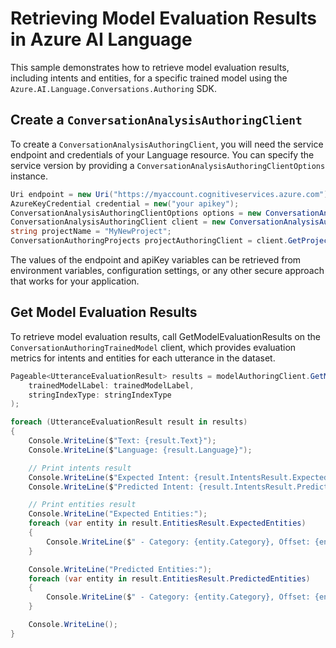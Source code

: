# Retrieving Model Evaluation Results in Azure AI Language

This sample demonstrates how to retrieve model evaluation results, including intents and entities, for a specific trained model using the `Azure.AI.Language.Conversations.Authoring` SDK.

## Create a `ConversationAnalysisAuthoringClient`

To create a `ConversationAnalysisAuthoringClient`, you will need the service endpoint and credentials of your Language resource. You can specify the service version by providing a `ConversationAnalysisAuthoringClientOptions` instance.

```C# Snippet:CreateAuthoringClientForSpecificApiVersion
Uri endpoint = new Uri("https://myaccount.cognitiveservices.azure.com");
AzureKeyCredential credential = new("your apikey");
ConversationAnalysisAuthoringClientOptions options = new ConversationAnalysisAuthoringClientOptions(ConversationAnalysisAuthoringClientOptions.ServiceVersion.V2024_11_15_Preview);
ConversationAnalysisAuthoringClient client = new ConversationAnalysisAuthoringClient(endpoint, credential, options);
string projectName = "MyNewProject";
ConversationAuthoringProjects projectAuthoringClient = client.GetProjects(projectName);
```

The values of the endpoint and apiKey variables can be retrieved from environment variables, configuration settings, or any other secure approach that works for your application.

## Get Model Evaluation Results

To retrieve model evaluation results, call GetModelEvaluationResults on the `ConversationAuthoringTrainedModel` client, which provides evaluation metrics for intents and entities for each utterance in the dataset.

```C# Snippet:Sample9_ConversationsAuthoring_GetModelEvaluationResults
Pageable<UtteranceEvaluationResult> results = modelAuthoringClient.GetModelEvaluationResults(
    trainedModelLabel: trainedModelLabel,
    stringIndexType: stringIndexType
);

foreach (UtteranceEvaluationResult result in results)
{
    Console.WriteLine($"Text: {result.Text}");
    Console.WriteLine($"Language: {result.Language}");

    // Print intents result
    Console.WriteLine($"Expected Intent: {result.IntentsResult.ExpectedIntent}");
    Console.WriteLine($"Predicted Intent: {result.IntentsResult.PredictedIntent}");

    // Print entities result
    Console.WriteLine("Expected Entities:");
    foreach (var entity in result.EntitiesResult.ExpectedEntities)
    {
        Console.WriteLine($" - Category: {entity.Category}, Offset: {entity.Offset}, Length: {entity.Length}");
    }

    Console.WriteLine("Predicted Entities:");
    foreach (var entity in result.EntitiesResult.PredictedEntities)
    {
        Console.WriteLine($" - Category: {entity.Category}, Offset: {entity.Offset}, Length: {entity.Length}");
    }

    Console.WriteLine();
}
```
